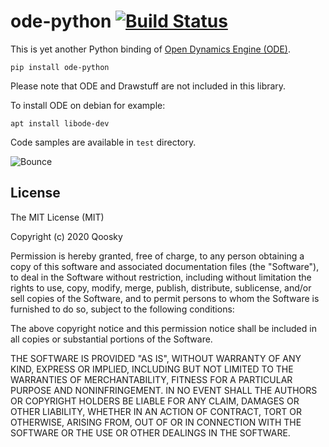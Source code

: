 ode-python [![Build Status](https://travis-ci.com/qoosky/ode-python.svg?branch=master)](https://travis-ci.com/qoosky/ode-python)
==================
This is yet another Python binding of [Open Dynamics Engine (ODE)](https://www.ode.org/).

	pip install ode-python

Please note that ODE and Drawstuff are not included in this library.

To install ODE on debian for example:

	apt install libode-dev

Code samples are available in `test` directory.

![Bounce](https://github.com/qoosky/ode-python/blob/master/images/bounce.png)


License
------------------
The MIT License (MIT)

Copyright (c) 2020 Qoosky

Permission is hereby granted, free of charge, to any person obtaining a copy
of this software and associated documentation files (the "Software"), to deal
in the Software without restriction, including without limitation the rights
to use, copy, modify, merge, publish, distribute, sublicense, and/or sell
copies of the Software, and to permit persons to whom the Software is
furnished to do so, subject to the following conditions:

The above copyright notice and this permission notice shall be included in all
copies or substantial portions of the Software.

THE SOFTWARE IS PROVIDED "AS IS", WITHOUT WARRANTY OF ANY KIND, EXPRESS OR
IMPLIED, INCLUDING BUT NOT LIMITED TO THE WARRANTIES OF MERCHANTABILITY,
FITNESS FOR A PARTICULAR PURPOSE AND NONINFRINGEMENT. IN NO EVENT SHALL THE
AUTHORS OR COPYRIGHT HOLDERS BE LIABLE FOR ANY CLAIM, DAMAGES OR OTHER
LIABILITY, WHETHER IN AN ACTION OF CONTRACT, TORT OR OTHERWISE, ARISING FROM,
OUT OF OR IN CONNECTION WITH THE SOFTWARE OR THE USE OR OTHER DEALINGS IN THE
SOFTWARE.
